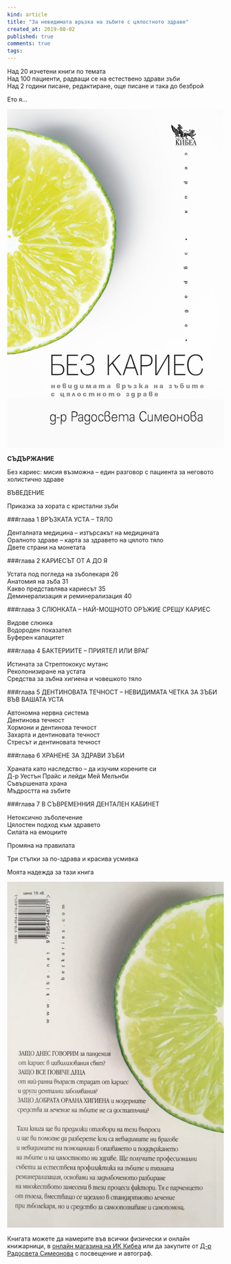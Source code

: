 ```yaml
---
kind: article
title: "За невидимата връзка на зъбите с цялостното здраве"
created_at: 2019-08-02
published: true
comments: true
tags:
--- 
```

Над 20 изчетени книги по темата<br />
Над 100 пациенти, радващи се на естествено здрави зъби<br />
Над 2 години писане, редактиране, още писане и така до безброй<br />

Ето я...<br />

![без кариес](/images/posts/bezkariescover.jpg)

<!-- more -->

**СЪДЪРЖАНИЕ**<br />

Без кариес: мисия възможна – един разговор с пациента за неговото холистично здраве<br />

ВЪВЕДЕНИЕ<br />

Приказка за хората с кристални зъби<br /> 

###глава 1 ВРЪЗКАТА УСТА – ТЯЛО

Денталната медицина – изтърсакът на медицината<br />
Оралното здраве – карта за здравето на цялото тяло<br />
Двете страни на монетата<br />

###глава 2 КАРИЕСЪТ ОТ А ДО Я

Устата под погледа на зъболекаря 26<br />
Анатомия на зъба 31<br />
Какво представлява кариесът 35<br />
Деминерализация и реминерализация 40<br />

###глава 3 СЛЮНКАТА – НАЙ-МОЩНОТО ОРЪЖИЕ СРЕЩУ КАРИЕС

Видове слюнка<br />
Водороден показател<br />
Буферен капацитет<br />

###глава 4 БАКТЕРИИТЕ – ПРИЯТЕЛ ИЛИ ВРАГ

Истината за Стрептококус мутанс<br />
Реколонизиране на устата<br />
Средства за зъбна хигиена и човешкото тяло<br />

###глава 5 ДЕНТИНОВАТА ТЕЧНОСТ – НЕВИДИМАТА ЧЕТКА ЗА ЗЪБИ ВЪВ ВАШАТА УСТА

Автономна нервна система<br />
Дентинова течност<br />
Хормони и дентинова течност<br />
Захарта и дентиновата течност<br />
Стресът и дентиновата течност<br />

###глава 6 ХРАНЕНЕ ЗА ЗДРАВИ ЗЪБИ

Храната като наследство – да изучим корените си<br />
Д-р Уестън Прайс и лейди Мей Мелънби<br />
Съвършената храна<br />
Мъдростта на зъбите<br />

###глава 7 В СЪВРЕМЕННИЯ ДЕНТАЛЕН КАБИНЕТ

Нетоксично зъболечение<br />
Цялостен подход към здравето<br />
Силата на емоциите<br />

Промяна на правилата<br />

Три стъпки за по-здрава и красива усмивка<br />

Моята надежда за тази книга<br />

![без кариес2](/images/posts/bezkariescover2.jpg)

Книгата можете да намерите във всички физически и онлайн книжарници, в [онлайн магазина на ИК Кибеа](https://kibea.net/book/2718?fbclid=IwAR2mTbl0g11Dz36wUG31BduK_pDmfkLDjVWQGFIDgrgz90mpdWdNNhgraUQ) или да закупите от [Д-р Радосвета Симеонова](https://bezkaries.com/contact/) с посвещение и автограф.


